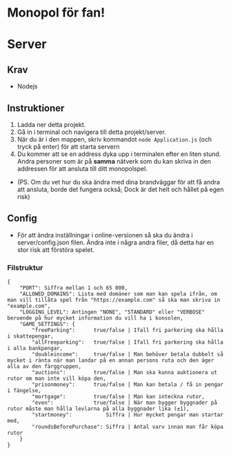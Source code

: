 # Monopol för fan!

# Server
## Krav
* Nodejs

## Instruktioner
1. Ladda ner detta projekt.
2. Gå in i terminal och navigera till detta projekt/server.
3. När du är i den mappen, skriv kommandot `node Application.js` (och tryck på enter) för att starta servern
4. Du kommer att se en address dyka upp i terminalen efter en liten stund. Andra personer som är på **samma** nätverk som du kan skriva in den addressen för att ansluta till ditt monopolspel.
* (PS. Om du vet hur du ska ändra med dina brandväggar för att få andra att ansluta, borde det fungera också; Dock är det helt och hållet på egen risk)

## Config
* För att ändra inställningar i online-versionen så ska du ändra i server/config.json filen. Ändra inte i några andra filer, då detta har en stor risk att förstöra spelet.

### Filstruktur
```
{
    "PORT": Siffra mellan 1 och 65 000,
    "ALLOWED_DOMAINS": Lista med domäner som man kan spela ifrån, om man vill tillåta spel från "https://example.com" så ska man skriva in "example.com",
    "LOGGING_LEVEL": Antingen "NONE", "STANDARD" eller "VERBOSE" beroende på hur mycket information du vill ha i konsolen,
    "GAME_SETTINGS": {
        "freeParking":      true/false | Ifall fri parkering ska hålla i skattepengar,
        "allFreeparking":   true/false | Ifall fri parkering ska hålla i alla bankpengar,
        "doubleincome":     true/false | Man behöver betala dubbelt så mycket i ränta när man landar på en annan persons ruta och den äger alla av den färggruppen,
        "auctions":         true/false | Man ska kunna auktionera ut rutor om man inte vill köpa den,
        "prisonmoney":      true/false | Man kan betala / få in pengar i fängelse,
        "mortgage":         true/false | Man kan inteckna rutor,
        "even":             true/false | När man bygger byggnader på rutor måste man hålla levlarna på alla byggnader lika (±1),
        "startmoney":           Siffra | Hur mycket pengar man startar med,
        "roundsBeforePurchase": Siffra | Antal varv innan man får köpa rutor
    }
}
```